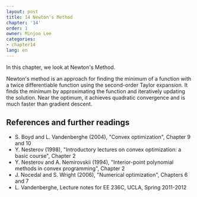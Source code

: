 ```yaml
---
layout: post
title: 14 Newton's Method
chapter: '14'
order: 1
owner: Minjoo Lee
categories:
- chapter14
lang: en
---
```

In this chapter, we look at Newton's Method.

Newton's method is an approach for finding the minimum of a function with a twice differentiable function using the second-order Taylor expansion. It finds the minimum by approximating the function and iteratively updating the solution. Near the optimum, it achieves quadratic convergence and is much faster than gradient descent.

## References and further readings
* S. Boyd and L. Vandenberghe (2004), "Convex optimization", Chapter 9 and 10
* Y. Nesterov (1998), "Introductory lectures on convex optimization: a basic course", Chapter 2
* Y. Nesterov and A. Nemirovskii (1994), "Interior-point polynomial methods in convex programming", Chapter 2
* J. Nocedal and S. Wright (2006), "Numerical optimization", Chapters 6 and 7
* L. Vandenberghe, Lecture notes for EE 236C, UCLA, Spring 2011-2012
